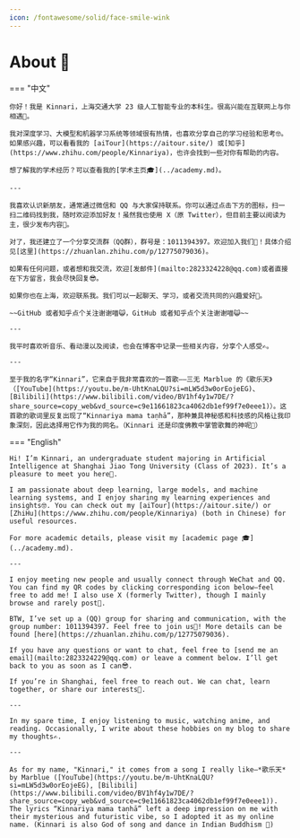 ```yaml
---
icon: /fontawesome/solid/face-smile-wink
---
```


# About 🥳

=== "中文"

    你好！我是 Kinnari，上海交通大学 23 级人工智能专业的本科生。很高兴能在互联网上与你相遇🥰。

    我对深度学习、大模型和机器学习系统等领域很有热情，也喜欢分享自己的学习经验和思考🤓。如果感兴趣，可以看看我的 [aiTour](https://aitour.site/) 或[知乎](https://www.zhihu.com/people/Kinnariya)，也许会找到一些对你有帮助的内容。

    想了解我的学术经历？可以查看我的[学术主页🎓](../academy.md)。

    ---

    我喜欢认识新朋友，通常通过微信和 QQ 与大家保持联系。你可以通过点击下方的图标，扫一扫二维码找到我，随时欢迎添加好友！虽然我也使用 X（原 Twitter），但目前主要以阅读为主，很少发布内容👀。

    对了，我还建立了一个分享交流群（QQ群），群号是：1011394397。欢迎加入我们🎉！具体介绍见[这里](https://zhuanlan.zhihu.com/p/12775079036)。

    如果有任何问题，或者想和我交流，欢迎[发邮件](mailto:2823324228@qq.com)或者直接在下方留言，我会尽快回复😎。

    如果你也在上海，欢迎联系我。我们可以一起聊天、学习，或者交流共同的兴趣爱好👻。

    ~~GitHub 或者知乎点个关注谢谢喵😺，GitHub 或者知乎点个关注谢谢喵😺~~

    ---

    我平时喜欢听音乐、看动漫以及阅读，也会在博客中记录一些相关内容，分享个人感受✍。

    ---

    至于我的名字“Kinnari”，它来自于我非常喜欢的一首歌——三无 Marblue 的《歌乐天》（[YouTube](https://youtu.be/m-UhtKnaLQU?si=mLW5d3w0orEojeEG)、[Bilibili](https://www.bilibili.com/video/BV1hf4y1w7DE/?share_source=copy_web&vd_source=c9e11661823ca4062db1ef99f7e0eee1)）。这首歌的歌词里反复出现了“Kinnariya mama taṇhā”，那种兼具神秘感和科技感的风格让我印象深刻，因此选择用它作为我的网名。（Kinnari 还是印度佛教中掌管歌舞的神呢🫣）

=== "English"

    Hi! I’m Kinnari, an undergraduate student majoring in Artificial Intelligence at Shanghai Jiao Tong University (Class of 2023). It’s a pleasure to meet you here🥰.

    I am passionate about deep learning, large models, and machine learning systems, and I enjoy sharing my learning experiences and insights🤓. You can check out my [aiTour](https://aitour.site/) or [ZhiHu](https://www.zhihu.com/people/Kinnariya) (both in Chinese) for useful resources.

    For more academic details, please visit my [academic page 🎓](../academy.md).

    ---

    I enjoy meeting new people and usually connect through WeChat and QQ. You can find my QR codes by clicking corresponding icon below—feel free to add me! I also use X (formerly Twitter), though I mainly browse and rarely post👀.

    BTW, I’ve set up a (QQ) group for sharing and communication, with the group number: 1011394397. Feel free to join us🎉! More details can be found [here](https://zhuanlan.zhihu.com/p/12775079036).

    If you have any questions or want to chat, feel free to [send me an email](mailto:2823324229@qq.com) or leave a comment below. I’ll get back to you as soon as I can😎.

    If you’re in Shanghai, feel free to reach out. We can chat, learn together, or share our interests👻.

    ---

    In my spare time, I enjoy listening to music, watching anime, and reading. Occasionally, I write about these hobbies on my blog to share my thoughts✍.

    ---

    As for my name, "Kinnari," it comes from a song I really like—*歌乐天* by Marblue ([YouTube](https://youtu.be/m-UhtKnaLQU?si=mLW5d3w0orEojeEG), [Bilibili](https://www.bilibili.com/video/BV1hf4y1w7DE/?share_source=copy_web&vd_source=c9e11661823ca4062db1ef99f7e0eee1)). The lyrics “Kinnariya mama taṇhā” left a deep impression on me with their mysterious and futuristic vibe, so I adopted it as my online name. (Kinnari is also God of song and dance in Indian Buddhism 🫣)

